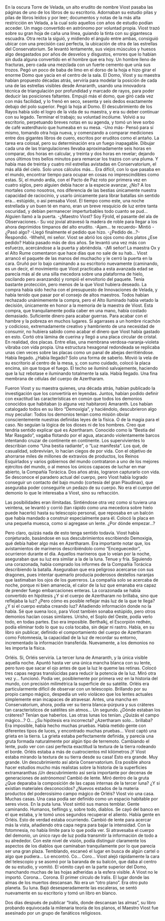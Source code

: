 En la oscura Torre de Velada, un alto erudito de nombre Viost pasaba las páginas de uno de los libros de su escritorio. Adornaban su estudio pilas y pilas de libros leídos y por leer; documentos y notas de la más alta restricción en Velada, a la cual solo aquellos con años de estudio podían acceder. Un mago convertido en astrónomo por voluntad propia. Viost trazó sobre su gran hoja de caña una línea, guiando la tinta con su gigantesca escuadra. Otra recta la siguió, y midiendo el ángulo entre ambas, consiguió ubicar con una precisión casi perfecta, la ubicación de otra de las estrellas del Conservatorium.
Se levantó lentamente, sus viejos músculos y huesos algo desgastados por años de desvelos y disgustos, errores que lo habían sin duda alguna convertido en el hombre que era hoy. Un hombre lleno de fracturas, pero cada una mezclada con un fuerte cemento que unía sus trozos. Pegó un poco de baba de limo en el dorso de la hoja e hizo girar el enorme Domo que yacía en el centro de la sala. El Domo, Viost y su maestra habían propuesto décadas atrás, serviría para modelar la posición de cada una de las estrellas visibles desde Amaranth, usando una innovadora técnica de triangulación por profundidad y marcado de rayos, para poder deducir las posiciones faltantes. Empujó más el domo, que giró cada vez con más facilidad, y lo frenó en seco, sesenta y seis dedos exactamente debajo del polo superior. Pegó la hoja al Domo.
El descubrimiento de los Rayos había sido el logro de la vida de su maestra, y era su deber continuar con su legado. Terminar el trabajo; su voluntad incólume. Volvió a su escritorio, perpetuando breves notas en su agenda, y tomó un leve sorbo de café waterdhavio que humeaba en su mesa.
-Uno más- Pensó para sí mismo, tomando otra hoja nueva, y comenzando a comparar mediciones entre dos gigantes libros de cuero, escritos por eruditos como el antaño. La tarea era colosal, pero su determinación era un fuego inapagable. Dibujar cada una de las triangulaciones llevaba aproximadamente seis horas en comparar, dos horas en calcular, y treinta y dos horas en revelar; dejando unos últimos tres bellos minutos para remarcar los trazos con una pluma. Y había mas de treinta y cuatro mil estrellas avistadas en Conservatorium, el más allá del cielo.
Solo unos cálculos más… 
Era difícil, con lo que pasaba en el mundo, encontrar tiempo para ocupar en cosas no imprescindibles como estas. Sí, el mundo ardía, con el Pacto de Paz roto por primera vez en cuatro siglos, pero alguien debía hacer a la especie avanzar, ¿No? A los mortales como nosotros, nos diferencia de las bestias únicamente nuestra capacidad de raciocinio, y usarlo únicamente para librar batallas sin sentido era… estúpido, o así pensaba Viost. El tiempo como este, una noche estrellada y un buen té en mano, eran un breve resquicio de luz entre tanta oscuridad, y debían permanecer imperturbables todo cuanto se pud…
Alguien llamó a la puerta.
-¿Maestro Viost? Soy Fjrold, el pasante del ala de Observaciones.- Su voz jovial atravesó la madera de roble para llegar a los ahora deprimidos tímpanos del alto erudito.
-Ajam… te recuerdo- Mintió -¿Pasó algo?
-Llegó finalmente el pedido que hizo.
-¿Pedido de…?- Respondió.
-Whehil, mi señor.
Viost se abrió los ojos como dos platos ¿Ese pedido? Había pasado más de dos años. Se levantó una vez más con esfuerzo, acercándose a la puerta y abriéndola.
-¡Mi señor! La maestra Ox y el Alto Rume comentaron que hace días que no sale de su hab…
Viost arrancó el paquete de las manos del muchacho y le cerró la puerta en la cara. Gruñó por lo bajo caminando a su escritorio nuevamente (caminando, es un decir, el movimiento que Viost practicaba a esta avanzada edad se parecía más al de una silla mecedora sobre una plataforma de hielo, oscilando pero avanzando) y rompió el envoltorio del paquete.
Tenía bastante protección, pero menos de la que Viost hubiera deseado. La compra había sido hecha con el presupuesto de Innovaciones de Velada, y había tenido que pasar por el consejo de altos maestros. Todos habían rechazado unánimemente la compra, pero el Alto Iluminado había vetado la decisión, únicamente en honor a la memoria de la maestra de Viost. Esta compra, que tranquilamente podía caber en una mano, había costado demasiado. Suficiente dinero para acabar guerras. Para acabar con el hambre y la pobreza en muchos lugares. Si agarrases a un hombre ricachón y codicioso, extremadamente creativo y hambriento de una necesidad de consumir, no hubiera sabido como acabar el dinero que Viost había gastado en esto.
Cortó otra lámina de cuerina y llegó a una placa circular de cristal. En realidad, dos placas. Entre ellas, una membrana verdosa-naranja-violeta vibraba con vida propia. Una estructura hexagonal redondeada se replicaba unas cien veces sobre las placas como un panal de abejas derritiéndose. Había llegado.
¿Había llegado?
Solo una forma de saberlo.
Movió la vela de su escritorio al centro de la mesa, y, con sumo cuidado, colocó la placa encima, sin que toque el fuego. El techo se iluminó salvajemente, haciendo que la luz rebotase e iluminando totalmente la sala.
Había llegado. Una fina membrana de células del cuerpo de Azertharam. 

Fueron Viost y su maestra quienes, una década atrás, habían publicado la investigación que los convertiría en leyendas. Juntos, habían podido definir con exactitud las características en común que todos los demonios conocidos que habitaban (o alguna vez habitaron) Amaranth. Los habían catalogado todos en su libro “Demoxigia”, y haciéndolo, descubrieron algo muy peculiar: Todos los demonios tenían como misión obviar conscientemente nuestras definidas leyes de la física. O de la magia para el caso. No seguían la lógica de los dioses ni de los hombres.
Creo que tendría sentido explicar qué es Azertharam. Conocido como la “Bestia del Mar Rasgado”, vagaba flotando por el agua, atacando violentamente barcos intentando cruzar de continente en continente. Los supervivientes lo describían como “Una bestia radiante”, o “Luz manifesta”. Los qué, de casualidad, sobrevivían, lo hacían ciegos de por vida. Con el objetivo de ahorrarse miles de millones de extravíos de productos, los Reinos Esquirlados y varios gobiernos del mundo contrataron a uno de los mejores ejércitos del mundo, o al menos los únicos capaces de luchar en mar abierto, la Compañía Torácica. Dos años atrás, lograron capturarlo con vida. Se desconoce el paradero actual del cuerpo, pero Viost había logrado conseguir un contacto del bajo mundo (cortesía del gran Plaudinax), que aseguraba poder conseguirle un pedazo de su cuerpo.
No era el cuerpo del demonio lo que le interesaba a Viost, sino su refracción.

Las posibilidades eran ilimitadas. Sintiéndose otra vez como si tuviera una veintena, se levantó y corrió (tan rápido como una mecedora sobre hielo puede hacerlo) hasta su telescopio personal, que reposaba en un balcón que había mandado a construir especialmente para él. Colocó la placa en una pequeña muesca, como si agregase un lente.
¿Por dónde empezar…?

Pero claro, quizás nada de esto tenga sentido todavía. Viost había conjeturado, basándose en sus descubrimientos escribiendo Demoxigia, qué debía haber algo más en Azertharam. Era importante notar que, los avistamientos de marineros describiéndolo como “Enceguecedor”, ocurrieron durante el día. Aquellos marineros que lo veían por la noche, aseguraban que su luz era similar a la de la luna. Tenue y fría.
Siguiendo una corazonada, había comprado los informes de la Compañía Torácica describiendo la batalla. Aseguraban que era peligroso acercarse con sus dragones, pues intentar quemarlo producía poderosos destellos naranjas que lastimaban los ojos de los guerreros. La compañía solo se acercaba de noche, porque ni bien amanecía, el calor de la luz que emanaba era capaz de prender fuego embarcaciones enteras.
La corazonada se había convertido en hipótesis ¿Y si el cuerpo de Azertharam no brillaba, sino que reflejaba la luz? ¿Pero cómo es posible reflejar más luz de la que te llega?
¿Y si el cuerpo estaba creando luz? Añadiendo información donde no la había.
Sé que suena loco, para Viost también sonaba estúpido, pero otros demonios hacían cosas similares. Urisho, el Soplo del Oeste, podía verlo todo, en todas partes. Eso era imposible. Berthalkj, el Escorpión redhén, podía eliminar todo lo que su cola tocaba, sin dejar ni rastro. 
Había, en su libro sin publicar, definido el comportamiento del cuerpo de Azertharam como Fotomnesia, la capacidad de la luz de recordar su entorno, incrementado la información transferida. Nuevamente, a los demonios no les importa la física.

Orléis. Si, Orléis serviría. La tercer luna de Amaranth, y la única visible aquella noche. Apuntó hasta ver una única mancha blanca con su lente, pero tuvo que sacar el ojo antes de que la luz le queme las retinas. Colocó tres capas negras translúcidas para reducir la potencia de la luz. Miró otra vez y... funcionó.
Podía ver, posiblemente por primera vez en la historia del mundo, con precisión milimétrica la superficie de su satélite. Orléis era particularmente difícil de observar con un telescopio. Brillando por su propio campo mágico, despedía un velo violáceo que los lentes actuales simplemente eran incapaces de atravesar. Antes, una mancha en Conservatorium, ahora, podía ver su tierra blanca-púrpura y sus cráteres tan característicos de satélites sin atmos… 
Un segundo.
¿Dónde estaban los cráteres? 
Tenían que haberlos. Las otras lunas los tenían. ¿Quizás el campo mágico…? O…
¿Su hipótesis era incorrecta? ¿Azertharam solo… brillaba? Era imposible, había hecho muchas pruebas. Había metido gente con diferentes tipos de luces, y encontrado muchas pruebas…
Viost captó una grieta en la tierra. La grieta estaba perfectamente definida, y parecía una gruta formada naturalmente por algún tipo de terremoto. Cambiando el lente, pudo ver con casi perfecta exactitud la textura de la tierra rodeando el borde. Orléis estaba a más de cuatrocientos mil kilómetros ¡Y Viost estaba mirando la textura de su tierra desde su casa! Esto era grande. Muy grande. Un descubrimiento así abría Conservatorium. Era posible ahora hacer estudios mucho más realistas sobre la historia de la superficies extramaranthas ¡Un descubrimiento así sería importante por decenas de generaciones de astrónomos!
Cambió de lente. Miró dentro de la gruta ¿Que deparaba la composición de las capas internas de la tercer luna? ¿Y si existían materiales desconocidos? ¿Nuevos estados de la materia productos del poderosísimo campo mágico de Orléis?
Viost vio una casa.
Muchas casas.
Una casa podía ser definido como un espacio habitable por seres vivos. En la puta luna. Viost sintió sus manos temblar.
Gente caminando. Humanos, tieflings y, sobre todo, diablos.
Se cayó del banco en el que estaba, y le tomó unos segundos recuperar el aliento. Había gente en Orléis. Esto de verdad estaba ocurriendo. Cambió de lente para acercar más la vista, añadiendo otra capa negra para bajar la intensidad. Con la fotomnesia, no había límite para lo que podía ver. Si atravesaba el cuerpo del demonio, un único rayo de luz podía transmitir la información de todo a su alrededor.
Con este nivel de visión, podía distinguir claramente los aspectos de los diablos que caminaban tranquilamente por lo que parecía ser una gran plaza. Temblando, escaneó el lugar en busca de algún cartel o algo que pudiera…
Lo encontró.
Co…
Coro…
Viost alejó rápidamente la cara del telescopio y se asomó por la baranda de su balcón, que daba al centro de su estudio, y vomitó. El vómito cayó en la parte superior del Domo, manchando muchas de las hojas adheridas a la esfera visible. A Viost no le importó.
Corona…
Corona.
El primer círculo de Iralis. El lugar donde las almas de los muertos descansan. No era un “otro plano”. Era otro puto planeta. Su luna. Bajó desesperadamente las escaleras, se sentó nuevamente en su escritorio y tomó un libro en blanco.

Dos días después de publicar “Iralis, donde descansan las almas”, su libro probando equivocada la milenaria teoría de los planos, el Maestro Viost fue asesinado por un grupo de fanáticos religiosos.